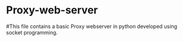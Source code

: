 # Proxy-web-server
#This file contains a basic Proxy webserver in python developed using socket programming.
